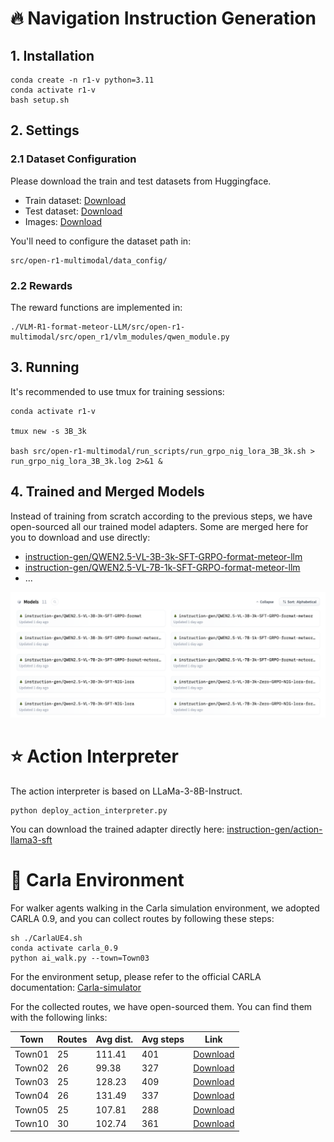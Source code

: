 
# 🔥 Navigation Instruction Generation
## 1. Installation
~~~
conda create -n r1-v python=3.11 
conda activate r1-v
bash setup.sh
~~~


## 2. Settings
### 2.1 Dataset Configuration
Please download the train and test datasets from Huggingface.

* Train dataset: [Download](https://huggingface.co/datasets/instruction-gen/nig4vi-train)
* Test dataset: [Download](https://huggingface.co/datasets/instruction-gen/nig4vi-test)
* Images: [Download](https://mega.nz/file/nJpiDBTI#fOJumJVbe-r3UqUVrcnOS4offoREUyliQE9rfAXgUVU)

You'll need to configure the dataset path in:
~~~
src/open-r1-multimodal/data_config/
~~~

### 2.2 Rewards
The reward functions are implemented in:
~~~
./VLM-R1-format-meteor-LLM/src/open-r1-multimodal/src/open_r1/vlm_modules/qwen_module.py
~~~

## 3. Running
It's recommended to use tmux for training sessions:
~~~
conda activate r1-v

tmux new -s 3B_3k

bash src/open-r1-multimodal/run_scripts/run_grpo_nig_lora_3B_3k.sh > run_grpo_nig_lora_3B_3k.log 2>&1 &
~~~

## 4. Trained and Merged Models
Instead of training from scratch according to the previous steps, we have open-sourced all our trained model adapters. Some are merged here for you to download and use directly:
* [instruction-gen/QWEN2.5-VL-3B-3k-SFT-GRPO-format-meteor-llm](https://huggingface.co/instruction-gen/QWEN2.5-VL-3B-3k-SFT-GRPO-format-meteor-llm)
* [instruction-gen/QWEN2.5-VL-7B-1k-SFT-GRPO-format-meteor-llm](https://huggingface.co/instruction-gen/QWEN2.5-VL-7B-1k-SFT-GRPO-format-meteor-llm)
* ...

![](assets/trained_models.png)

# ⭐ Action Interpreter
The action interpreter is based on LLaMa-3-8B-Instruct.
~~~
python deploy_action_interpreter.py
~~~
You can download the trained adapter directly here: [instruction-gen/action-llama3-sft](https://huggingface.co/instruction-gen/action-llama3-sft)

# 🚀 Carla Environment
For walker agents walking in the Carla simulation environment, we adopted CARLA 0.9, and you can collect routes by following these steps:
~~~
sh ./CarlaUE4.sh
conda activate carla_0.9
python ai_walk.py --town=Town03
~~~
For the environment setup, please refer to the official CARLA documentation: [Carla-simulator](https://github.com/carla-simulator)

For the collected routes, we have open-sourced them. You can find them with the following links:

| Town   | Routes | Avg dist. | Avg steps | Link |
|--------|--------|-----------|-----------|------|
| Town01 | 25     | 111.41    | 401       | [Download](https://drive.google.com/file/d/17y6IJGyo4koH1rHIW1neTrg2KmAtvumP/view?usp=sharing) |
| Town02 | 26     | 99.38     | 327       | [Download](https://drive.google.com/file/d/1MXwaKmEj51esGsmrsbNWkaOwgIPLOWwc/view?usp=sharing) |
| Town03 | 25     | 128.23    | 409       | [Download](https://drive.google.com/file/d/1UDH79ay1xM6jCY-CXf-sbDw3putulFjG/view?usp=sharing) |
| Town04 | 26     | 131.49    | 337       | [Download](https://drive.google.com/file/d/1RskuZih9Odm3FcPamB5CAzhjOJr3F1EL/view?usp=sharing) |
| Town05 | 25     | 107.81    | 288       | [Download](https://drive.google.com/file/d/1FjTR7lOco8y_cro2qpF6Z_DqziAptxRp/view?usp=sharing) |
| Town10 | 30     | 102.74    | 361       | [Download](https://drive.google.com/file/d/1axNKe1Ew2AZRWv4q_HmhXkNs6iZZQcYM/view?usp=sharing) |



